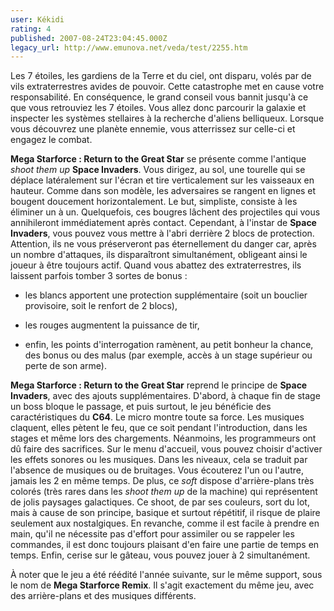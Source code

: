 ```yaml
---
user: Kékidi
rating: 4
published: 2007-08-24T23:04:45.000Z
legacy_url: http://www.emunova.net/veda/test/2255.htm
---
```

Les 7 étoiles, les gardiens de la Terre et du ciel, ont disparu, volés par de vils extraterrestres avides de pouvoir. Cette catastrophe met en cause votre responsabilité. En conséquence, le grand conseil vous bannit jusqu'à ce que vous retrouviez les 7 étoiles. Vous allez donc parcourir la galaxie et inspecter les systèmes stellaires à la recherche d'aliens belliqueux. Lorsque vous découvrez une planète ennemie, vous atterrissez sur celle-ci et engagez le combat.  

  

**Mega Starforce : Return to the Great Star** se présente comme l'antique _shoot them up_ **Space Invaders**. Vous dirigez, au sol, une tourelle qui se déplace latéralement sur l'écran et tire verticalement sur les vaisseaux en hauteur. Comme dans son modèle, les adversaires se rangent en lignes et bougent doucement horizontalement. Le but, simpliste, consiste à les éliminer un à un. Quelquefois, ces bougres lâchent des projectiles qui vous annihileront immédiatement après contact. Cependant, à l'instar de **Space Invaders**, vous pouvez vous mettre à l'abri derrière 2 blocs de protection. Attention, ils ne vous préserveront pas éternellement du danger car, après un nombre d'attaques, ils disparaîtront simultanément, obligeant ainsi le joueur à être toujours actif. Quand vous abattez des extraterrestres, ils laissent parfois tomber 3 sortes de bonus :  


* les blancs apportent une protection supplémentaire (soit un bouclier provisoire, soit le renfort de 2 blocs),  

* les rouges augmentent la puissance de tir,  

* enfin, les points d'interrogation ramènent, au petit bonheur la chance, des bonus ou des malus (par exemple, accès à un stage supérieur ou perte de son arme).  

  

**Mega Starforce : Return to the Great Star** reprend le principe de **Space Invaders**, avec des ajouts supplémentaires. D'abord, à chaque fin de stage un boss bloque le passage, et puis surtout, le jeu bénéficie des caractéristiques du **C64**. Le micro montre toute sa force. Les musiques claquent, elles pètent le feu, que ce soit pendant l'introduction, dans les stages et même lors des chargements. Néanmoins, les programmeurs ont dû faire des sacrifices. Sur le menu d'accueil, vous pouvez choisir d'activer les effets sonores ou les musiques. Dans les niveaux, cela se traduit par l'absence de musiques ou de bruitages. Vous écouterez l'un ou l'autre, jamais les 2 en même temps. De plus, ce _soft_ dispose d'arrière-plans très colorés (très rares dans les _shoot them up_ de la machine) qui représentent de jolis paysages galactiques. Ce shoot, de par ses couleurs, sort du lot, mais à cause de son principe, basique et surtout répétitif, il risque de plaire seulement aux nostalgiques. En revanche, comme il est facile à prendre en main, qu'il ne nécessite pas d'effort pour assimiler ou se rappeler les commandes, il est donc toujours plaisant d'en faire une partie de temps en temps. Enfin, cerise sur le gâteau, vous pouvez jouer à 2 simultanément.  

  

À noter que le jeu a été réédité l'année suivante, sur le même support, sous le nom de **Mega Starforce Remix**. Il s'agit exactement du même jeu, avec des arrière-plans et des musiques différents.